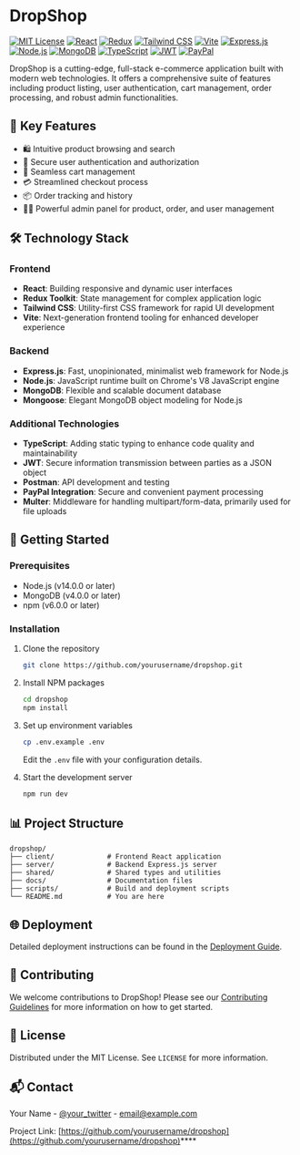 # DropShop

[![MIT License](https://img.shields.io/badge/License-MIT-green.svg)](https://choosealicense.com/licenses/mit/)
[![React](https://img.shields.io/badge/React-20232A?style=for-the-badge&logo=react&logoColor=61DAFB)](https://reactjs.org/)
[![Redux](https://img.shields.io/badge/Redux-593D88?style=for-the-badge&logo=redux&logoColor=white)](https://redux.js.org/)
[![Tailwind CSS](https://img.shields.io/badge/Tailwind_CSS-38B2AC?style=for-the-badge&logo=tailwind-css&logoColor=white)](https://tailwindcss.com/)
[![Vite](https://img.shields.io/badge/Vite-B73BFE?style=for-the-badge&logo=vite&logoColor=FFD62E)](https://vitejs.dev/)
[![Express.js](https://img.shields.io/badge/Express.js-000000?style=for-the-badge&logo=express&logoColor=white)](https://expressjs.com/)
[![Node.js](https://img.shields.io/badge/Node.js-339933?style=for-the-badge&logo=nodedotjs&logoColor=white)](https://nodejs.org/)
[![MongoDB](https://img.shields.io/badge/MongoDB-4EA94B?style=for-the-badge&logo=mongodb&logoColor=white)](https://www.mongodb.com/)
[![TypeScript](https://img.shields.io/badge/TypeScript-007ACC?style=for-the-badge&logo=typescript&logoColor=white)](https://www.typescriptlang.org/)
[![JWT](https://img.shields.io/badge/JWT-000000?style=for-the-badge&logo=JSON%20web%20tokens&logoColor=white)](https://jwt.io/)
[![PayPal](https://img.shields.io/badge/PayPal-00457C?style=for-the-badge&logo=paypal&logoColor=white)](https://www.paypal.com/)

DropShop is a cutting-edge, full-stack e-commerce application built with modern web technologies. It offers a comprehensive suite of features including product listing, user authentication, cart management, order processing, and robust admin functionalities.

## 🌟 Key Features

- 🛍️ Intuitive product browsing and search
- 🔐 Secure user authentication and authorization
- 🛒 Seamless cart management
- 💳 Streamlined checkout process
- 📦 Order tracking and history
- 🧑‍💼 Powerful admin panel for product, order, and user management

## 🛠️ Technology Stack

### Frontend
- **React**: Building responsive and dynamic user interfaces
- **Redux Toolkit**: State management for complex application logic
- **Tailwind CSS**: Utility-first CSS framework for rapid UI development
- **Vite**: Next-generation frontend tooling for enhanced developer experience

### Backend
- **Express.js**: Fast, unopinionated, minimalist web framework for Node.js
- **Node.js**: JavaScript runtime built on Chrome's V8 JavaScript engine
- **MongoDB**: Flexible and scalable document database
- **Mongoose**: Elegant MongoDB object modeling for Node.js

### Additional Technologies
- **TypeScript**: Adding static typing to enhance code quality and maintainability
- **JWT**: Secure information transmission between parties as a JSON object
- **Postman**: API development and testing
- **PayPal Integration**: Secure and convenient payment processing
- **Multer**: Middleware for handling multipart/form-data, primarily used for file uploads

## 🚀 Getting Started

### Prerequisites

- Node.js (v14.0.0 or later)
- MongoDB (v4.0.0 or later)
- npm (v6.0.0 or later)

### Installation

1. Clone the repository
   ```sh
   git clone https://github.com/yourusername/dropshop.git
   ```

2. Install NPM packages
   ```sh
   cd dropshop
   npm install
   ```

3. Set up environment variables
   ```sh
   cp .env.example .env
   ```
   Edit the `.env` file with your configuration details.

4. Start the development server
   ```sh
   npm run dev
   ```

## 📊 Project Structure

```
dropshop/
├── client/             # Frontend React application
├── server/             # Backend Express.js server
├── shared/             # Shared types and utilities
├── docs/               # Documentation files
├── scripts/            # Build and deployment scripts
└── README.md           # You are here
```

## 🌐 Deployment

Detailed deployment instructions can be found in the [Deployment Guide](docs/deployment.md).

## 🤝 Contributing

We welcome contributions to DropShop! Please see our [Contributing Guidelines](CONTRIBUTING.md) for more information on how to get started.

## 📄 License

Distributed under the MIT License. See `LICENSE` for more information.

## 📬 Contact

Your Name - [@your_twitter](https://twitter.com/your_twitter) - email@example.com

Project Link: [https://github.com/yourusername/dropshop](https://github.com/yourusername/dropshop)****
